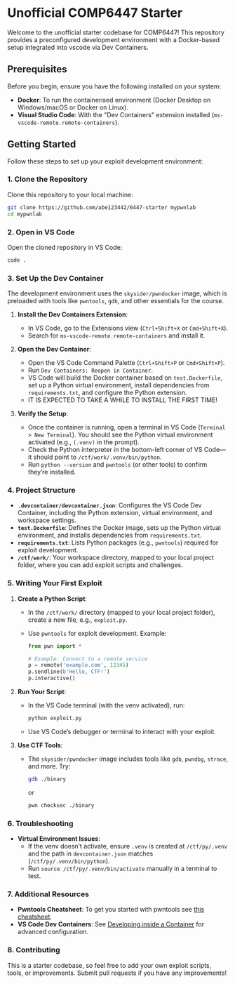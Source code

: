 # Unofficial COMP6447 Starter

Welcome to the unofficial starter codebase for COMP6447! This repository provides a preconfigured development environment with a Docker-based setup integrated into vscode via Dev Containers.

## Prerequisites

Before you begin, ensure you have the following installed on your system:

- **Docker**: To run the containerised environment (Docker Desktop on Windows/macOS or Docker on Linux).
- **Visual Studio Code**: With the "Dev Containers" extension installed (`ms-vscode-remote.remote-containers`).


## Getting Started

Follow these steps to set up your exploit development environment:

### 1. Clone the Repository

Clone this repository to your local machine:

```bash
git clone https://github.com/abe123442/6447-starter mypwnlab
cd mypwnlab
```

### 2. Open in VS Code

Open the cloned repository in VS Code:

```bash
code .
```

### 3. Set Up the Dev Container

The development environment uses the `skysider/pwndocker` image, which is preloaded with tools like `pwntools`, `gdb`, and other essentials for the course.

1. **Install the Dev Containers Extension**:
   - In VS Code, go to the Extensions view (`Ctrl+Shift+X` or `Cmd+Shift+X`).
   - Search for `ms-vscode-remote.remote-containers` and install it.

2. **Open the Dev Container**:
   - Open the VS Code Command Palette (`Ctrl+Shift+P` or `Cmd+Shift+P`).
   - Run `Dev Containers: Reopen in Container`.
   - VS Code will build the Docker container based on `test.Dockerfile`, set up a Python virtual environment, install dependencies from `requirements.txt`, and configure the Python extension.
   - IT IS EXPECTED TO TAKE A WHILE TO INSTALL THE FIRST TIME!

3. **Verify the Setup**:
   - Once the container is running, open a terminal in VS Code (`Terminal > New Terminal`). You should see the Python virtual environment activated (e.g., `(.venv)` in the prompt).
   - Check the Python interpreter in the bottom-left corner of VS Code—it should point to `/ctf/work/.venv/bin/python`.
   - Run `python --version` and `pwntools` (or other tools) to confirm they’re installed.

### 4. Project Structure

- **`.devcontainer/devcontainer.json`**: Configures the VS Code Dev Container, including the Python extension, virtual environment, and workspace settings.
- **`test.Dockerfile`**: Defines the Docker image, sets up the Python virtual environment, and installs dependencies from `requirements.txt`.
- **`requirements.txt`**: Lists Python packages (e.g., `pwntools`) required for exploit development.
- **`/ctf/work/`**: Your workspace directory, mapped to your local project folder, where you can add exploit scripts and challenges.

### 5. Writing Your First Exploit

1. **Create a Python Script**:
   - In the `/ctf/work/` directory (mapped to your local project folder), create a new file, e.g., `exploit.py`.
   - Use `pwntools` for exploit development. Example:

     ```python
     from pwn import *

     # Example: Connect to a remote service
     p = remote('example.com', 12345)
     p.sendline(b'Hello, CTF!')
     p.interactive()
     ```

2. **Run Your Script**:
   - In the VS Code terminal (with the venv activated), run:
     ```bash
     python exploit.py
     ```
   - Use VS Code’s debugger or terminal to interact with your exploit.

3. **Use CTF Tools**:
   - The `skysider/pwndocker` image includes tools like `gdb`, `pwndbg`, `strace`, and more. Try:
     ```bash
     gdb ./binary
     ```
     or
     ```bash
     pwn checksec ./binary
     ```

### 6. Troubleshooting

- **Virtual Environment Issues**:
  - If the venv doesn’t activate, ensure `.venv` is created at `/ctf/py/.venv` and the path in `devcontainer.json` matches (`/ctf/py/.venv/bin/python`).
  - Run `source /ctf/py/.venv/bin/activate` manually in a terminal to test.

### 7. Additional Resources

- **Pwntools Cheatsheet**: To get you started with pwntools see [this cheatsheet](https://gist.github.com/anvbis/64907e4f90974c4bdd930baeb705dedf).
- **VS Code Dev Containers**: See [Developing inside a Container](https://code.visualstudio.com/docs/devcontainers/containers) for advanced configuration.

### 8. Contributing

This is a starter codebase, so feel free to add your own exploit scripts, tools, or improvements. Submit pull requests if you have any improvements!
